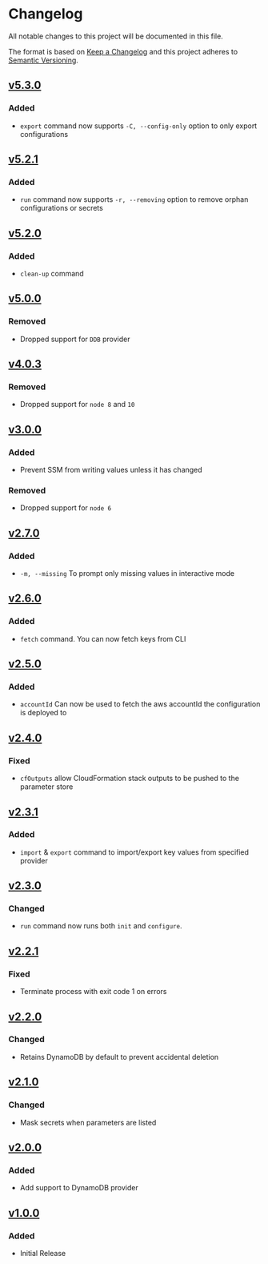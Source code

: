 # Changelog

All notable changes to this project will be documented in this file.

The format is based on [Keep a Changelog](http://keepachangelog.com/en/1.0.0/)
and this project adheres to [Semantic Versioning](http://semver.org/spec/v2.0.0.html).

## [v5.3.0](2021-09-06)

### Added

- `export` command now supports `-C, --config-only` option to only export configurations

## [v5.2.1](2021-08-28)

### Added

- `run` command now supports `-r, --removing` option to remove orphan configurations or secrets

## [v5.2.0](2021-08-27)

### Added

- `clean-up` command

## [v5.0.0](2021-06-18)

### Removed

- Dropped support for `DDB` provider

## [v4.0.3](2021-04-01)

### Removed

- Dropped support for `node 8` and `10`

## [v3.0.0](2019-11-01)

### Added

- Prevent SSM from writing values unless it has changed

### Removed

- Dropped support for `node 6`

## [v2.7.0](2019-04-23)

### Added

- `-m, --missing` To prompt only missing values in interactive mode

## [v2.6.0](2019-04-02)

### Added

- `fetch` command. You can now fetch keys from CLI

## [v2.5.0](2019-04-01)

### Added

- `accountId` Can now be used to fetch the aws accountId the configuration is deployed to

## [v2.4.0](2019-02-12)

### Fixed

- `cfOutputs` allow CloudFormation stack outputs to be pushed to the parameter store

## [v2.3.1](2019-02-04)

### Added

- `import` & `export` command to import/export key values from specified provider

## [v2.3.0](2019-02-01)

### Changed

- `run` command now runs both `init` and `configure`.

## [v2.2.1](2019-01-31)

### Fixed

- Terminate process with exit code 1 on errors

## [v2.2.0](2019-01-29)

### Changed

- Retains DynamoDB by default to prevent accidental deletion

## [v2.1.0](2019-01-29)

### Changed

- Mask secrets when parameters are listed

## [v2.0.0](2019-01-24)

### Added

- Add support to DynamoDB provider

## [v1.0.0](-----)

### Added

- Initial Release

